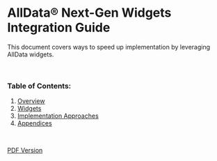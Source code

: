 # AllData® Next-Gen Widgets Integration Guide

This document covers ways to speed up implementation by leveraging AllData widgets.

<br>

### Table of Contents:
1. <u>[Overview](?path=docs/alldata-next-gen/overview-integration-approach.md)</u>
2. <u>[Widgets](?path=docs/alldata-next-gen/widgets.md)</u>
3. <u>[Implementation Approaches](?path=docs/alldata-next-gen/implementation-approaches.md)</u>
4. <u>[Appendices](?path=docs/alldata-next-gen/appendices.md)</u>

<br>

[PDF Version](https://raw.githubusercontent.com/Fiserv/alldata/develop/docs/documentation/pdfs/Next-Gen%20Widgets%20Integration%20Guide.pdf)
